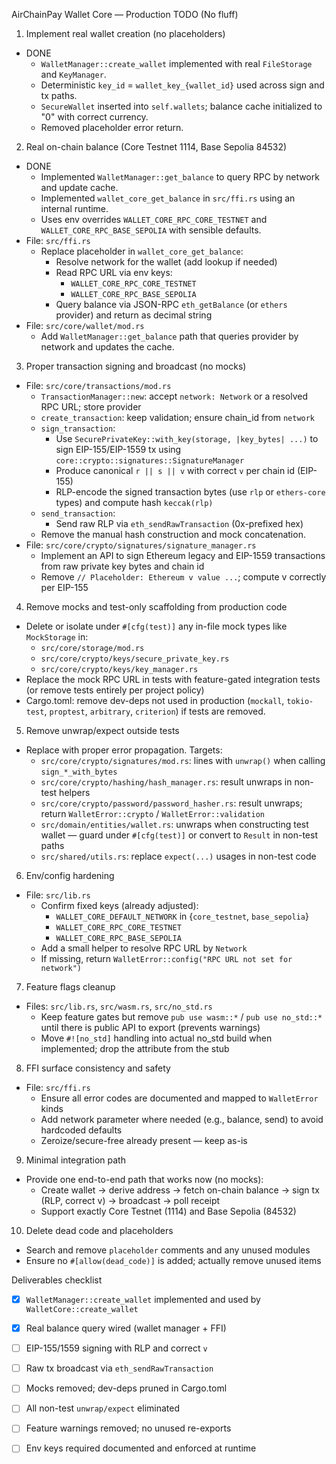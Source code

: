 AirChainPay Wallet Core — Production TODO (No fluff)

1) Implement real wallet creation (no placeholders)
 - DONE
   - `WalletManager::create_wallet` implemented with real `FileStorage` and `KeyManager`.
   - Deterministic `key_id` = `wallet_key_{wallet_id}` used across sign and tx paths.
   - `SecureWallet` inserted into `self.wallets`; balance cache initialized to "0" with correct currency.
   - Removed placeholder error return.

2) Real on-chain balance (Core Testnet 1114, Base Sepolia 84532)
 - DONE
   - Implemented `WalletManager::get_balance` to query RPC by network and update cache.
   - Implemented `wallet_core_get_balance` in `src/ffi.rs` using an internal runtime.
   - Uses env overrides `WALLET_CORE_RPC_CORE_TESTNET` and `WALLET_CORE_RPC_BASE_SEPOLIA` with sensible defaults.
- File: `src/ffi.rs`
  - Replace placeholder in `wallet_core_get_balance`:
    - Resolve network for the wallet (add lookup if needed)
    - Read RPC URL via env keys:
      - `WALLET_CORE_RPC_CORE_TESTNET`
      - `WALLET_CORE_RPC_BASE_SEPOLIA`
    - Query balance via JSON-RPC `eth_getBalance` (or `ethers` provider) and return as decimal string
- File: `src/core/wallet/mod.rs`
  - Add `WalletManager::get_balance` path that queries provider by network and updates the cache.

3) Proper transaction signing and broadcast (no mocks)
- File: `src/core/transactions/mod.rs`
  - `TransactionManager::new`: accept `network: Network` or a resolved RPC URL; store provider
  - `create_transaction`: keep validation; ensure chain_id from `network`
  - `sign_transaction`:
    - Use `SecurePrivateKey::with_key(storage, |key_bytes| ...)` to sign EIP-155/EIP-1559 tx using `core::crypto::signatures::SignatureManager`
    - Produce canonical `r || s || v` with correct `v` per chain id (EIP-155)
    - RLP-encode the signed transaction bytes (use `rlp` or `ethers-core` types) and compute hash `keccak(rlp)`
  - `send_transaction`:
    - Send raw RLP via `eth_sendRawTransaction` (0x-prefixed hex)
  - Remove the manual hash construction and mock concatenation.
- File: `src/core/crypto/signatures/signature_manager.rs`
  - Implement an API to sign Ethereum legacy and EIP-1559 transactions from raw private key bytes and chain id
  - Remove `// Placeholder: Ethereum v value ...`; compute v correctly per EIP-155

4) Remove mocks and test-only scaffolding from production code
- Delete or isolate under `#[cfg(test)]` any in-file mock types like `MockStorage` in:
  - `src/core/storage/mod.rs`
  - `src/core/crypto/keys/secure_private_key.rs`
  - `src/core/crypto/keys/key_manager.rs`
- Replace the mock RPC URL in tests with feature-gated integration tests (or remove tests entirely per project policy)
- Cargo.toml: remove dev-deps not used in production (`mockall`, `tokio-test`, `proptest`, `arbitrary`, `criterion`) if tests are removed.

5) Remove unwrap/expect outside tests
- Replace with proper error propagation. Targets:
  - `src/core/crypto/signatures/mod.rs`: lines with `unwrap()` when calling `sign_*_with_bytes`
  - `src/core/crypto/hashing/hash_manager.rs`: result unwraps in non-test helpers
  - `src/core/crypto/password/password_hasher.rs`: result unwraps; return `WalletError::crypto` / `WalletError::validation`
  - `src/domain/entities/wallet.rs`: unwraps when constructing test wallet — guard under `#[cfg(test)]` or convert to `Result` in non-test paths
  - `src/shared/utils.rs`: replace `expect(...)` usages in non-test code

6) Env/config hardening
- File: `src/lib.rs`
  - Confirm fixed keys (already adjusted):
    - `WALLET_CORE_DEFAULT_NETWORK` in {`core_testnet`, `base_sepolia`}
    - `WALLET_CORE_RPC_CORE_TESTNET`
    - `WALLET_CORE_RPC_BASE_SEPOLIA`
  - Add a small helper to resolve RPC URL by `Network`
  - If missing, return `WalletError::config("RPC URL not set for network")`

7) Feature flags cleanup
- Files: `src/lib.rs`, `src/wasm.rs`, `src/no_std.rs`
  - Keep feature gates but remove `pub use wasm::*` / `pub use no_std::*` until there is public API to export (prevents warnings)
  - Move `#![no_std]` handling into actual no_std build when implemented; drop the attribute from the stub

8) FFI surface consistency and safety
- File: `src/ffi.rs`
  - Ensure all error codes are documented and mapped to `WalletError` kinds
  - Add network parameter where needed (e.g., balance, send) to avoid hardcoded defaults
  - Zeroize/secure-free already present — keep as-is

9) Minimal integration path
- Provide one end-to-end path that works now (no mocks):
  - Create wallet → derive address → fetch on-chain balance → sign tx (RLP, correct v) → broadcast → poll receipt
  - Support exactly Core Testnet (1114) and Base Sepolia (84532)

10) Delete dead code and placeholders
- Search and remove `placeholder` comments and any unused modules
- Ensure no `#[allow(dead_code)]` is added; actually remove unused items

Deliverables checklist
- [x] `WalletManager::create_wallet` implemented and used by `WalletCore::create_wallet`
- [x] Real balance query wired (wallet manager + FFI)
- [ ] EIP-155/1559 signing with RLP and correct `v`
- [ ] Raw tx broadcast via `eth_sendRawTransaction`
- [ ] Mocks removed; dev-deps pruned in Cargo.toml
- [ ] All non-test `unwrap/expect` eliminated
- [ ] Feature warnings removed; no unused re-exports
- [ ] Env keys required documented and enforced at runtime

